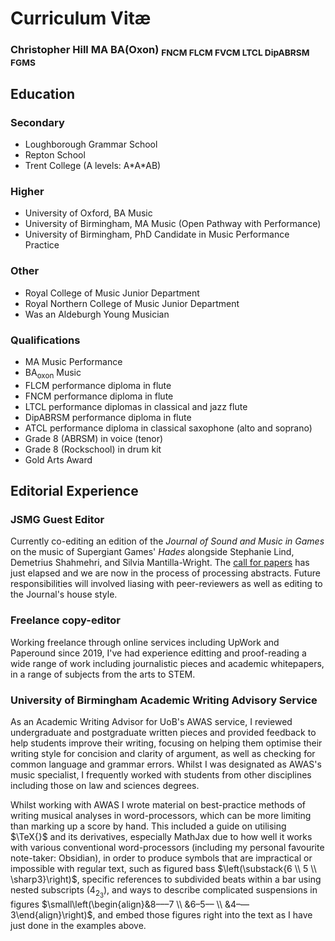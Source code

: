 # Curriculum Vitæ

### Christopher Hill MA BA(Oxon) <sub>FNCM FLCM FVCM LTCL DipABRSM FGMS</sub>

## Education

### Secondary 

- Loughborough Grammar School 
- Repton School  
- Trent College (A levels: A\*A\*AB)

### Higher 

- University of Oxford, BA Music
- University of Birmingham, MA Music (Open Pathway with Performance)
- University of Birmingham, PhD Candidate in Music Performance Practice

### Other

- Royal College of Music Junior Department
- Royal Northern College of Music Junior Department
- Was an Aldeburgh Young Musician

### Qualifications

- MA Music Performance
- BA<sub>oxon</sub> Music
- FLCM performance diploma in flute
- FNCM performance diploma in flute
- LTCL performance diplomas in classical and jazz flute
- DipABRSM performance diploma in flute
- ATCL performance diploma in classical saxophone (alto and soprano)
- Grade 8 (ABRSM) in voice (tenor)
- Grade 8 (Rockschool) in drum kit
- Gold Arts Award

## Editorial Experience

### JSMG Guest Editor

Currently co-editing an edition of the *Journal of Sound and Music in Games* on the music of Supergiant Games' *Hades* alongside Stephanie Lind, Demetrius Shahmehri, and Silvia Mantilla-Wright. The [call for papers](https://www.sssmg.org/wp/2022/11/08/call-for-proposals-hades-special-issue-for-jsmg/) has just elapsed and we are now in the process of processing abstracts. Future responsibilities will involved liasing with peer-reviewers as well as editing to the Journal's house style.  

### Freelance copy-editor

Working freelance through online services including UpWork and Paperound since 2019, I've had experience editting and proof-reading a wide range of work including journalistic pieces and academic whitepapers, in a range of subjects from the arts to STEM.

### University of Birmingham Academic Writing Advisory Service

As an Academic Writing Advisor for UoB's AWAS service, I reviewed undergraduate and postgraduate written pieces and provided feedback to help students improve their writing, focusing on helping them optimise their writing style for concision and clarity of argument, as well as checking for common language and grammar errors. Whilst I was designated as AWAS's music specialist, I frequently worked with students from other disciplines including those on law and sciences degrees.

Whilst working with AWAS I wrote material on best-practice methods of writing musical analyses in word-processors, which can be more limiting than marking up a score by hand. This included a guide on utilising $\TeX{}$ and its derivatives, especially MathJax due to how well it works with various conventional word-processors (including my personal favourite note-taker: Obsidian), in order to produce symbols that are impractical or impossible with regular text, such as figured bass $\left(\substack{6 \\ 5 \\ \sharp3}\right)$, specific references to subdivided beats within a bar using nested subscripts $\left(4_{2_3}\right)$, and ways to describe complicated suspensions in figures $\small\left(\begin{align}&8–––7 \\ &6–5–– \\ &4–––3\end{align}\right)$, and embed those figures right into the text as I have just done in the examples above.